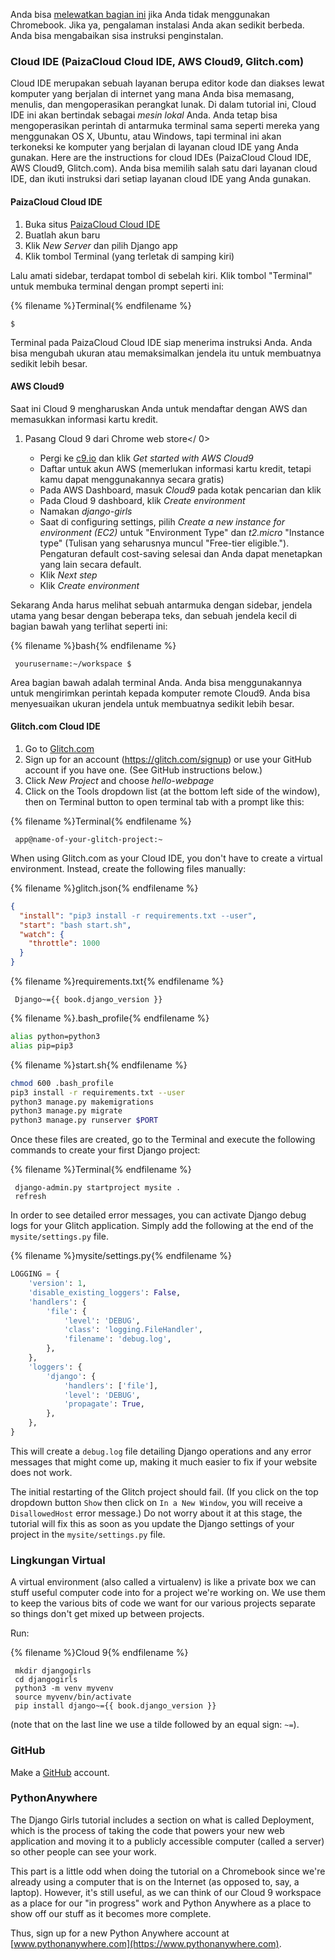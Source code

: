 Anda bisa [melewatkan bagian ini](http://tutorial.djangogirls.org/en/installation/#install-python) jika Anda tidak menggunakan Chromebook. Jika ya, pengalaman instalasi Anda akan sedikit berbeda. Anda bisa mengabaikan sisa instruksi penginstalan.

### Cloud IDE (PaizaCloud Cloud IDE, AWS Cloud9, Glitch.com)

Cloud IDE merupakan sebuah layanan berupa editor kode dan diakses lewat komputer yang berjalan di internet yang mana Anda bisa memasang, menulis, dan mengoperasikan perangkat lunak. Di dalam tutorial ini, Cloud IDE ini akan bertindak sebagai *mesin lokal* Anda. Anda tetap bisa mengoperasikan perintah di antarmuka terminal sama seperti mereka yang menggunakan OS X, Ubuntu, atau Windows, tapi terminal ini akan terkoneksi ke komputer yang berjalan di layanan cloud IDE yang Anda gunakan. Here are the instructions for cloud IDEs (PaizaCloud Cloud IDE, AWS Cloud9, Glitch.com). Anda bisa memilih salah satu dari layanan cloud IDE, dan ikuti instruksi dari setiap layanan cloud IDE yang Anda gunakan.

#### PaizaCloud Cloud IDE

1. Buka situs [PaizaCloud Cloud IDE](https://paiza.cloud/)
2. Buatlah akun baru
3. Klik *New Server* dan pilih Django app
4. Klik tombol Terminal (yang terletak di samping kiri)

Lalu amati sidebar, terdapat tombol di sebelah kiri. Klik tombol "Terminal" untuk membuka terminal dengan prompt seperti ini:

{% filename %}Terminal{% endfilename %}

    $
    

Terminal pada PaizaCloud Cloud IDE siap menerima instruksi Anda. Anda bisa mengubah ukuran atau memaksimalkan jendela itu untuk membuatnya sedikit lebih besar.

#### AWS Cloud9

Saat ini Cloud 9 mengharuskan Anda untuk mendaftar dengan AWS dan memasukkan informasi kartu kredit.

1. Pasang Cloud 9 dari Chrome web store</ 0></li> 
    
    - Pergi ke [c9.io](https://c9.io) dan klik *Get started with AWS Cloud9*
    - Daftar untuk akun AWS (memerlukan informasi kartu kredit, tetapi kamu dapat menggunakannya secara gratis)
    - Pada AWS Dashboard, masuk *Cloud9* pada kotak pencarian dan klik
    - Pada Cloud 9 dashboard, klik *Create environment*
    - Namakan *django-girls*
    - Saat di configuring settings, pilih *Create a new instance for environment (EC2)* untuk "Environment Type" dan *t2.micro* "Instance type" (Tulisan yang seharusnya muncul "Free-tier eligible."). Pengaturan default cost-saving selesai dan Anda dapat menetapkan yang lain secara default.
    - Klik *Next step*
    - Klik *Create environment*</ol> 
    
    Sekarang Anda harus melihat sebuah antarmuka dengan sidebar, jendela utama yang besar dengan beberapa teks, dan sebuah jendela kecil di bagian bawah yang terlihat seperti ini:
    
    {% filename %}bash{% endfilename %}
    
        yourusername:~/workspace $
        
    
    Area bagian bawah adalah terminal Anda. Anda bisa menggunakannya untuk mengirimkan perintah kepada komputer remote Cloud9. Anda bisa menyesuaikan ukuran jendela untuk membuatnya sedikit lebih besar.
    
    #### Glitch.com Cloud IDE
    
    1. Go to [Glitch.com](https://glitch.com/)
    2. Sign up for an account (https://glitch.com/signup) or use your GitHub account if you have one. (See GitHub instructions below.)
    3. Click *New Project* and choose *hello-webpage*
    4. Click on the Tools dropdown list (at the bottom left side of the window), then on Terminal button to open terminal tab with a prompt like this:
    
    {% filename %}Terminal{% endfilename %}
    
        app@name-of-your-glitch-project:~
        
    
    When using Glitch.com as your Cloud IDE, you don't have to create a virtual environment. Instead, create the following files manually:
    
    {% filename %}glitch.json{% endfilename %}
    
    ```json
    {
      "install": "pip3 install -r requirements.txt --user",
      "start": "bash start.sh",
      "watch": {
        "throttle": 1000
      }
    }
    ```
    
    {% filename %}requirements.txt{% endfilename %}
    
        Django~={{ book.django_version }}
        
    
    {% filename %}.bash_profile{% endfilename %}
    
    ```bash
    alias python=python3
    alias pip=pip3
    ```
    
    {% filename %}start.sh{% endfilename %}
    
    ```bash
    chmod 600 .bash_profile
    pip3 install -r requirements.txt --user
    python3 manage.py makemigrations
    python3 manage.py migrate
    python3 manage.py runserver $PORT
    ```
    
    Once these files are created, go to the Terminal and execute the following commands to create your first Django project:
    
    {% filename %}Terminal{% endfilename %}
    
        django-admin.py startproject mysite .
        refresh
        
    
    In order to see detailed error messages, you can activate Django debug logs for your Glitch application. Simply add the following at the end of the `mysite/settings.py` file.
    
    {% filename %}mysite/settings.py{% endfilename %}
    
    ```python
    LOGGING = {
        'version': 1,
        'disable_existing_loggers': False,
        'handlers': {
            'file': {
                'level': 'DEBUG',
                'class': 'logging.FileHandler',
                'filename': 'debug.log',
            },
        },
        'loggers': {
            'django': {
                'handlers': ['file'],
                'level': 'DEBUG',
                'propagate': True,
            },
        },
    }
    ```
    
    This will create a `debug.log` file detailing Django operations and any error messages that might come up, making it much easier to fix if your website does not work.
    
    The initial restarting of the Glitch project should fail. (If you click on the top dropdown button `Show` then click on `In a New Window`, you will receive a `DisallowedHost` error message.) Do not worry about it at this stage, the tutorial will fix this as soon as you update the Django settings of your project in the `mysite/settings.py` file.
    
    ### Lingkungan Virtual
    
    A virtual environment (also called a virtualenv) is like a private box we can stuff useful computer code into for a project we're working on. We use them to keep the various bits of code we want for our various projects separate so things don't get mixed up between projects.
    
    Run:
    
    {% filename %}Cloud 9{% endfilename %}
    
        mkdir djangogirls
        cd djangogirls
        python3 -m venv myvenv
        source myvenv/bin/activate
        pip install django~={{ book.django_version }}
        
    
    (note that on the last line we use a tilde followed by an equal sign: `~=`).
    
    ### GitHub
    
    Make a [GitHub](https://github.com) account.
    
    ### PythonAnywhere
    
    The Django Girls tutorial includes a section on what is called Deployment, which is the process of taking the code that powers your new web application and moving it to a publicly accessible computer (called a server) so other people can see your work.
    
    This part is a little odd when doing the tutorial on a Chromebook since we're already using a computer that is on the Internet (as opposed to, say, a laptop). However, it's still useful, as we can think of our Cloud 9 workspace as a place for our "in progress" work and Python Anywhere as a place to show off our stuff as it becomes more complete.
    
    Thus, sign up for a new Python Anywhere account at [www.pythonanywhere.com](https://www.pythonanywhere.com).